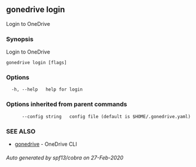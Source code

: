 ## gonedrive login

Login to OneDrive

### Synopsis

Login to OneDrive

```
gonedrive login [flags]
```

### Options

```
  -h, --help   help for login
```

### Options inherited from parent commands

```
      --config string   config file (default is $HOME/.gonedrive.yaml)
```

### SEE ALSO

* [gonedrive](gonedrive.md)	 - OneDrive CLI

###### Auto generated by spf13/cobra on 27-Feb-2020
